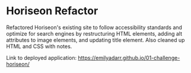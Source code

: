 # Horiseon Refactor

Refactored Horiseon's existing site to follow accessibility standards and optimize for search engines by restructuring HTML elements, adding alt attributes to image elements, and updating title element. Also cleaned up HTML and CSS with notes.

Link to deployed application: https://emilyadarr.github.io/01-challenge-horiseon/

